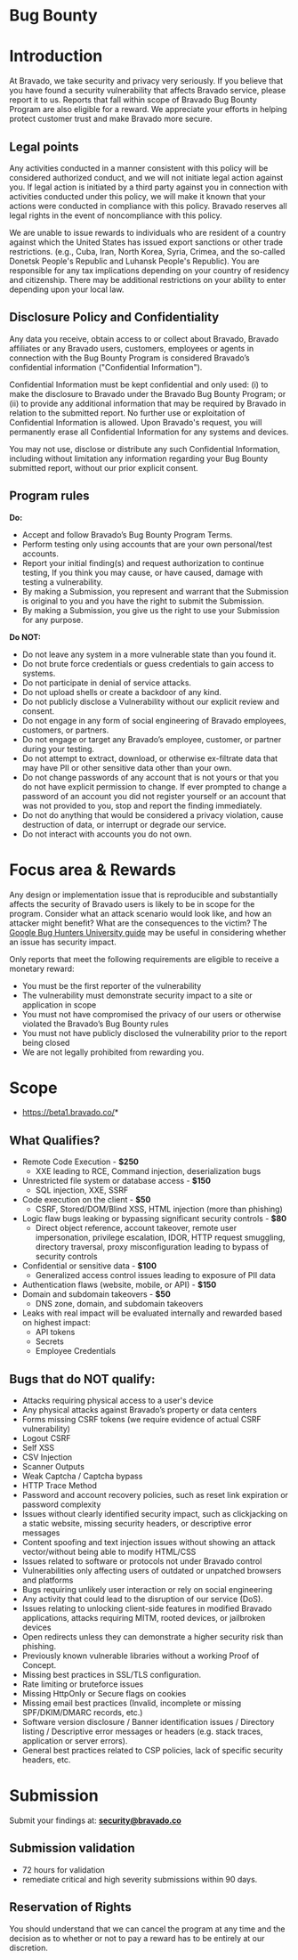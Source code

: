 # Bug Bounty

# **Introduction**

At Bravado, we take security and privacy very seriously. If you believe that you have found a security vulnerability that affects Bravado service, please report it to us. Reports that fall within scope of Bravado Bug Bounty Program are also eligible for a reward. We appreciate your efforts in helping protect customer trust and make Bravado more secure.

## Legal points

Any activities conducted in a manner consistent with this policy will be considered authorized conduct, and we will not initiate legal action against you. If legal action is initiated by a third party against you in connection with activities conducted under this policy, we will make it known that your actions were conducted in compliance with this policy. Bravado reserves all legal rights in the event of noncompliance with this policy.

We are unable to issue rewards to individuals who are resident of a country against which the United States has issued export sanctions or other trade restrictions. (e.g., Cuba, Iran, North Korea, Syria, Crimea, and the so-called Donetsk People's Republic and Luhansk People's Republic). You are responsible for any tax implications depending on your country of residency and citizenship. There may be additional restrictions on your ability to enter depending upon your local law.

## **Disclosure Policy and Confidentiality**

Any data you receive, obtain access to or collect about Bravado, Bravado affiliates or any Bravado users, customers, employees or agents in connection with the Bug Bounty Program is considered Bravado’s confidential information ("Confidential Information").

Confidential Information must be kept confidential and only used: (i) to make the disclosure to Bravado under the Bravado Bug Bounty Program; or (ii) to provide any additional information that may be required by Bravado in relation to the submitted report. No further use or exploitation of Confidential Information is allowed. Upon Bravado's request, you will permanently erase all Confidential Information for any systems and devices.

You may not use, disclose or distribute any such Confidential Information, including without limitation any information regarding your Bug Bounty submitted report, without our prior explicit consent.

## Program rules

**Do:**

- Accept and follow Bravado’s Bug Bounty Program Terms.
- Perform testing only using accounts that are your own personal/test accounts.
- Report your initial finding(s) and request authorization to continue testing, If you think you may cause, or have caused, damage with testing a vulnerability.
- By making a Submission, you represent and warrant that the Submission is original to you and you have the right to submit the Submission.
- By making a Submission, you give us the right to use your Submission for any purpose.

**Do NOT:**

- Do not leave any system in a more vulnerable state than you found it.
- Do not brute force credentials or guess credentials to gain access to systems.
- Do not participate in denial of service attacks.
- Do not upload shells or create a backdoor of any kind.
- Do not publicly disclose a Vulnerability without our explicit review and consent.
- Do not engage in any form of social engineering of Bravado employees, customers, or partners.
- Do not engage or target any Bravado’s employee, customer, or partner during your testing.
- Do not attempt to extract, download, or otherwise ex-filtrate data that may have PII or other sensitive data other than your own.
- Do not change passwords of any account that is not yours or that you do not have explicit permission to change. If ever prompted to change a password of an account you did not register yourself or an account that was not provided to you, stop and report the finding immediately.
- Do not do anything that would be considered a privacy violation, cause destruction of data, or interrupt or degrade our service.
- Do not interact with accounts you do not own.

# Focus area & Rewards

Any design or implementation issue that is reproducible and substantially affects the security of Bravado users is likely to be in scope for the program. Consider what an attack scenario would look like, and how an attacker might benefit? What are the consequences to the victim? The [Google Bug Hunters University guide](https://sites.google.com/site/bughunteruniversity/improve/writing-the-perfect-attack-scenario) may be useful in considering whether an issue has security impact.

Only reports that meet the following requirements are eligible to receive a monetary reward:

- You must be the first reporter of the vulnerability
- The vulnerability must demonstrate security impact to a site or application in scope
- You must not have compromised the privacy of our users or otherwise violated the Bravado’s Bug Bounty rules
- You must not have publicly disclosed the vulnerability prior to the report being closed
- We are not legally prohibited from rewarding you.

# Scope

- https://beta1.bravado.co/*

## What Qualifies?

- Remote Code Execution - **$250**
    - XXE leading to RCE, Command injection, deserialization bugs
- Unrestricted file system or database access - **$150**
    - SQL injection, XXE, SSRF
- Code execution on the client - **$50**
    - CSRF, Stored/DOM/Blind XSS, HTML injection (more than phishing)
- Logic flaw bugs leaking or bypassing significant security controls - **$80**
    - Direct object reference, account takeover, remote user impersonation, privilege escalation, IDOR, HTTP request smuggling, directory traversal, proxy misconfiguration leading to bypass of security controls
- Confidential or sensitive data - **$100**
    - Generalized access control issues leading to exposure of PII data
- Authentication flaws (website, mobile, or API) - **$150**
- Domain and subdomain takeovers - **$50**
    - DNS zone, domain, and subdomain takeovers
- Leaks with real impact will be evaluated internally and rewarded based on highest impact:
    - API tokens
    - Secrets
    - Employee Credentials

## Bugs that do NOT qualify:

- Attacks requiring physical access to a user's device
- Any physical attacks against Bravado’s property or data centers
- Forms missing CSRF tokens (we require evidence of actual CSRF vulnerability)
- Logout CSRF
- Self XSS
- CSV Injection
- Scanner Outputs
- Weak Captcha / Captcha bypass
- HTTP Trace Method
- Password and account recovery policies, such as reset link expiration or password complexity
- Issues without clearly identified security impact, such as clickjacking on a static website, missing security headers, or descriptive error messages
- Content spoofing and text injection issues without showing an attack vector/without being able to modify HTML/CSS
- Issues related to software or protocols not under Bravado control
- Vulnerabilities only affecting users of outdated or unpatched browsers and platforms
- Bugs requiring unlikely user interaction or rely on social engineering
- Any activity that could lead to the disruption of our service (DoS).
- Issues relating to unlocking client-side features in modified Bravado applications, attacks requiring MITM, rooted devices, or jailbroken devices
- Open redirects unless they can demonstrate a higher security risk than phishing.
- Previously known vulnerable libraries without a working Proof of Concept.
- Missing best practices in SSL/TLS configuration.
- Rate limiting or bruteforce issues
- Missing HttpOnly or Secure flags on cookies
- Missing email best practices (Invalid, incomplete or missing SPF/DKIM/DMARC records, etc.)
- Software version disclosure / Banner identification issues / Directory listing / Descriptive error messages or headers (e.g. stack traces, application or server errors).
- General best practices related to CSP policies, lack of specific security headers, etc.

# Submission

Submit your findings at: **security@bravado.co**

## Submission validation

- 72 hours for validation
- remediate critical and high severity submissions within 90 days.

## **Reservation of Rights**

You should understand that we can cancel the program at any time and the decision as to whether or not to pay a reward has to be entirely at our discretion.
